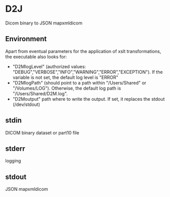 # D2J

Dicom binary to JSON mapxmldicom

## Environment
Apart from eventual parameters for the application of xslt transformations, the executable also looks for:
- "D2MlogLevel" (authorized values: "DEBUG","VERBOSE","INFO","WARNING","ERROR","EXCEPTION"). If the variable is not set, the default log level is "ERROR"
- "D2MlogPath" (should point to a path within "/Users/Shared" or "/Volumes/LOG"). Otherwise, the default log path is "/Users/Shared/D2M.log".
- "D2Moutput" path where to write the output. If set, it replaces the stdout (/dev/stdout)

## stdin
DICOM binary dataset or part10 file

## stderr
logging

## stdout
JSON mapxmldicom

